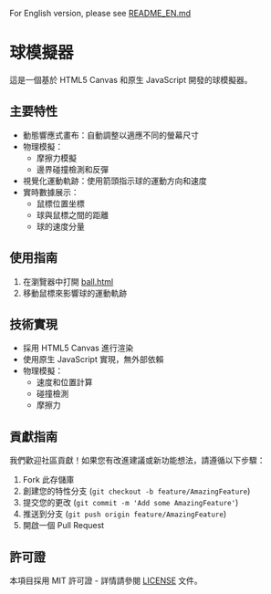 For English version, please see [README_EN.md](README_EN.md)

# 球模擬器

這是一個基於 HTML5 Canvas 和原生 JavaScript 開發的球模擬器。

## 主要特性

- 動態響應式畫布：自動調整以適應不同的螢幕尺寸
- 物理模擬：
  - 摩擦力模擬
  - 邊界碰撞檢測和反彈
- 視覺化運動軌跡：使用箭頭指示球的運動方向和速度
- 實時數據展示：
  - 鼠標位置坐標
  - 球與鼠標之間的距離
  - 球的速度分量

## 使用指南

1. 在瀏覽器中打開 [ball.html]()
2. 移動鼠標來影響球的運動軌跡

## 技術實現

- 採用 HTML5 Canvas 進行渲染
- 使用原生 JavaScript 實現，無外部依賴
- 物理模擬：
  - 速度和位置計算
  - 碰撞檢測
  - 摩擦力

## 貢獻指南

我們歡迎社區貢獻！如果您有改進建議或新功能想法，請遵循以下步驟：

1. Fork 此存儲庫
2. 創建您的特性分支 (`git checkout -b feature/AmazingFeature`)
3. 提交您的更改 (`git commit -m 'Add some AmazingFeature'`)
4. 推送到分支 (`git push origin feature/AmazingFeature`)
5. 開啟一個 Pull Request

## 許可證

本項目採用 MIT 許可證 - 詳情請參閱 [LICENSE](LICENSE) 文件。
